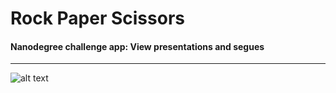 # Rock Paper Scissors

#### Nanodegree challenge app: View presentations and segues
***
![alt text](http://i.imgur.com/agbKTGH.gif "Rock Paper Scissors")
